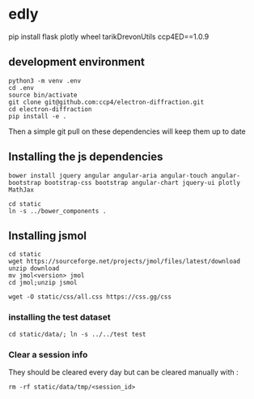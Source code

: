 # edly

pip install flask plotly wheel tarikDrevonUtils ccp4ED==1.0.9

## development environment
```
python3 -m venv .env
cd .env
source bin/activate
git clone git@github.com:ccp4/electron-diffraction.git
cd electron-diffraction
pip install -e .
```
Then a simple git pull on these dependencies will keep them up to date

## Installing the js dependencies
```
bower install jquery angular angular-aria angular-touch angular-bootstrap bootstrap-css bootstrap angular-chart jquery-ui plotly MathJax

cd static
ln -s ../bower_components .
```

## Installing jsmol
```
cd static
wget https://sourceforge.net/projects/jmol/files/latest/download
unzip download
mv jmol<version> jmol
cd jmol;unzip jsmol
```

```
wget -O static/css/all.css https://css.gg/css
```

### installing the test dataset
```
cd static/data/; ln -s ../../test test
```

### Clear a session info
They should be cleared every day but can be cleared manually with :
```
rm -rf static/data/tmp/<session_id>
```

